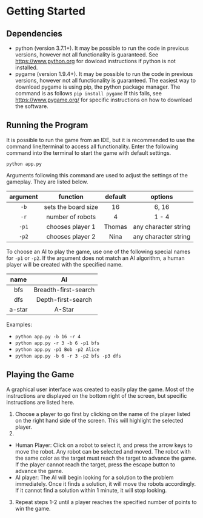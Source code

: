 # Getting Started

## Dependencies

- python (version 3.7.1+). It may be possible to run the code in previous versions, however not all functionality is guaranteed. See https://www.python.org for dowload instructions if python is not installed.
- pygame (version 1.9.4+). It may be possible to run the code in previous versions, however not all functionality is guaranteed. The easiest way to download pygame is using pip, the python package manager. The command is as follows
 `pip install pygame`
 If this fails, see https://www.pygame.org/ for specific instructions on how to download the software.

## Running the Program

It is possible to run the game from an IDE, but it is recommended to use the command line/terminal to access all functionality. Enter the following command into the terminal to start the game with default settings.

`python app.py`

Arguments following this command are used to adjust the settings of the gameplay. They are listed below.

| argument |       function      | default | options              |
|:--------:|:-------------------:|:-------:|:--------------------:|
|  `-b`    | sets the board size | 16      | 6, 16                |
|  `-r`    | number of robots    | 4       | 1 - 4                |
|  `-p1`   | chooses player 1    | Thomas  | any character string |
|  `-p2`   | chooses player 2    | Nina    | any character string |

To choose an AI to play the game, use one of the following special names for `-p1` or `-p2`. If the argument does not match an AI algorithm, a human player will be created with the specified name.

|  name   |          AI          |
|:-------:|:--------------------:|
| bfs     | Breadth-first-search |
| dfs     | Depth-first-search   |
| a-star  | A-Star               |

Examples:
+ `python app.py -b 16 -r 4`
+ `python app.py -r 3 -b 6 -p1 bfs`
+ `python app.py -p1 Bob -p2 Alice`
+ `python app.py -b 6 -r 3 -p2 bfs -p3 dfs`


## Playing the Game

A graphical user interface was created to easily play the game. Most of the instructions are displayed on the bottom right of the screen, but specific instructions are listed here.
1. Choose a player to go first by clicking on the name of the player listed on the right hand side of the screen. This will highlight the selected player.
2. 
+ Human Player:
  Click on a robot to select it, and press the arrow keys to move the robot. Any robot can be selected and moved. The robot with the same color as the target must reach the target to advance the game. If the player cannot reach the target, press the escape button to advance the game.
+ AI player:
  The AI will begin looking for a solution to the problem immediately. Once it finds a solution, it will move the robots accordingly. If it cannot find a solution within 1 minute, it will stop looking.
3. Repeat steps 1-2 until a player reaches the specified number of points to win the game.






